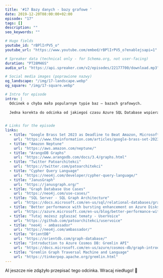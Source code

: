 ```yaml
---
title: '#17 Bazy danych - bazy grafowe '
date: 2019-12-20T08:00:00+02:00
episode: "17"
tags: []
description: ""
seo_keywords: ""

# Hugo fields
youtube_id: "rBPlIrPV5_o"
youtube_url: "https://www.youtube.com/embed/rBPlIrPV5_o?enablejsapi=1"

# Spreaker data (technical only - for Schema.org, not user-facing)
duration: "PT28M46S"
audio_url: "https://api.spreaker.com/v2/episodes/22177700/download.mp3"

# Social media images (poprawione nazwy)
og_landscape: "/img/17-landscape.webp"
og_square: "/img/17-square.webp"

# Intro for episode
intro: |
  Odcinek o chyba mało popularnym typie baz — bazach grafowych.
  
  Jedna korekta do odcinka od jakiegoś czasu Azure SQL Database wspiera grafy tak jak SQL Server.
  

# Links for the episode
links:
  - title: "Google Brass Set 2023 as Deadline to Beat Amazon, Microsoft in Cloud"
    url: "https://www.theinformation.com/articles/google-brass-set-2023-as-deadline-to-beat-amazon-microsoft-in-cloud"
  - title: "Amazon Neptune"
    url: "https://aws.amazon.com/neptune/"
  - title: "ArangoDB Graphs"
    url: "https://www.arangodb.com/docs/3.4/graphs.html"
  - title: "Twitter Patoarchitekci"
    url: "https://twitter.com/patoarchitekci"
  - title: "Cypher Query Language"
    url: "https://neo4j.com/developer/cypher-query-language/"
  - title: "JanusGraph"
    url: "https://janusgraph.org/"
  - title: "Graph Database Use Cases"
    url: "https://neo4j.com/use-cases/"
  - title: "SQL Server - SQL Graph Architecture"
    url: "https://docs.microsoft.com/en-us/sql/relational-databases/graphs/sql-graph-architecture"
  - title: "Better performance with bursting enhancement on Azure Disks"
    url: "https://azure.microsoft.com/en-us/blog/better-performance-with-bursting-enhancement-on-azure-disks/"
  - title: "Tutaj możesz zgłaszać tematy - UserVoice"
    url: "https://github.com/patoarchitekci/uservoice"
  - title: "neo4j - ambassador"
    url: "https://neo4j.com/ambassador/"
  - title: "OrientDB"
    url: "https://orientdb.com/graph-database/"
  - title: "Introduction to Azure Cosmos DB: Gremlin API"
    url: "https://docs.microsoft.com/en-us/azure/cosmos-db/graph-introduction"
  - title: "Gremlin Graph Traversal Machine and Language"
    url: "https://tinkerpop.apache.org/gremlin.html"
---
```


AI jeszcze nie zdążyło przepisać tego odcinka. Wracaj niedługo! 🤖